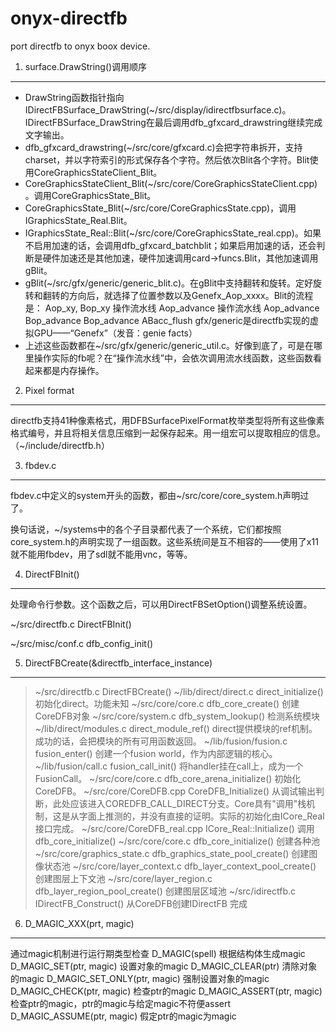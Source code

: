 onyx-directfb
=============

port directfb to onyx boox device.

1. surface.DrawString()调用顺序
--------------------------------
* DrawString函数指针指向IDirectFBSurface\_DrawString(~/src/display/idirectfbsurface.c)。IDirectFBSurface\_DrawString在最后调用dfb\_gfxcard\_drawstring继续完成文字输出。
* dfb\_gfxcard\_drawstring(~/src/core/gfxcard.c)会把字符串拆开，支持charset，并以字符索引的形式保存各个字符。然后依次Blit各个字符。Blit使用CoreGraphicsStateClient\_Blit。
* CoreGraphicsStateClient\_Blit(~/src/core/CoreGraphicsStateClient.cpp)。调用CoreGraphicsState\_Blit。
* CoreGraphicsState\_Blit(~/src/core/CoreGraphicsState.cpp)，调用IGraphicsState\_Real.Blit。
* IGraphicsState\_Real::Blit(~/src/core/CoreGraphicsState\_real.cpp)。如果不启用加速的话，会调用dfb\_gfxcard\_batchblit；如果启用加速的话，还会判断是硬件加速还是其他加速，硬件加速调用card\->funcs.Blit，其他加速调用gBlit。
* gBlit(~/src/gfx/generic/generic\_blit.c)。在gBlit中支持翻转和旋转。定好旋转和翻转的方向后，就选择了位置参数以及Genefx\_Aop\_xxxx。Blit的流程是：
    Aop\_xy, Bop\_xy
    操作流水线
    Aop\_advance
    操作流水线
    Aop\_advance
    Bop\_advance
    Bop\_advance
    ABacc\_flush
gfx/generic是directfb实现的虚拟GPU——“Genefx”（发音：genie facts）
* 上述这些函数都在~/src/gfx/generic/generic\_util.c。好像到底了，可是在哪里操作实际的fb呢？在“操作流水线”中，会依次调用流水线函数，这些函数看起来都是内存操作。

2. Pixel format
---------------
directfb支持41种像素格式，用DFBSurfacePixelFormat枚举类型将所有这些像素格式编号，并且将相关信息压缩到一起保存起来。用一组宏可以提取相应的信息。（~/include/directfb.h）

3. fbdev.c
----------
fbdev.c中定义的system开头的函数，都由~/src/core/core\_system.h声明过了。

换句话说，~/systems中的各个子目录都代表了一个系统，它们都按照core\_system.h的声明实现了一组函数。这些系统间是互不相容的——使用了x11就不能用fbdev，用了sdl就不能用vnc，等等。

4. DirectFBInit()
-----------------
处理命令行参数。这个函数之后，可以用DirectFBSetOption()调整系统设置。

~/src/directfb.c    DirectFBInit()

~/src/misc/conf.c   dfb\_config\_init()

5. DirectFBCreate(&directfb\_interface\_instance)
-------------------------------------------------
> ~/src/directfb.c                                DirectFBCreate()
>     ~/lib/direct/direct.c                       direct\_initialize()                初始化direct。功能未知
>     ~/src/core/core.c                           dfb\_core\_create()                 创建CoreDFB对象
>         ~/src/core/system.c                     dfb\_system\_lookup()               检测系统模块
>             ~/lib/direct/modules.c              direct_module_ref()                 direct提供模块的ref机制。成功的话，会把模块的所有可用函数返回。
>     ~/lib/fusion/fusion.c                       fusion\_enter()                     创建一个fusion world，作为内部逻辑的核心。
>     ~/lib/fusion/call.c                         fusion\_call\_init()                将handler挂在call上，成为一个FusionCall。
>     ~/src/core/core.c                           dfb_core_arena_initialize()         初始化CoreDFB。
>         ~/src/core/CoreDFB.cpp                  CoreDFB_Initialize()                从调试输出判断，此处应该进入COREDFB_CALL_DIRECT分支。Core具有"调用"栈机制，这是从字面上推测的，并没有直接的证明。实际的初始化由ICore_Real接口完成。
>             ~/src/core/CoreDFB_real.cpp         ICore_Real::Initialize()            调用dfb_core_initialize()
>                 ~/src/core/core.c               dfb\_core\_initialize()             创建各种池
>                     ~/src/core/graphics_state.c dfb_graphics_state_pool_create()    创建图像状态池
>                     ~/src/core/layer_context.c  dfb_layer_context_pool_create()     创建图层上下文池
>                     ~/src/core/layer_region.c   dfb_layer_region_pool_create()      创建图层区域池
>     ~/src/idirectfb.c                           IDirectFB_Construct()               从CoreDFB创建IDirectFB
>     完成
6. D\_MAGIC\_XXX(prt, magic)
-------------------------------
通过magic机制进行运行期类型检查
D\_MAGIC(spell)                     根据结构体生成magic
D\_MAGIC\_SET(ptr, magic)           设置对象的magic
D\_MAGIC\_CLEAR(ptr)                清除对象的magic
D\_MAGIC\_SET\_ONLY(ptr, magic)     强制设置对象的magic
D\_MAGIC\_CHECK(ptr, magic)         检查ptr的magic
D\_MAGIC\_ASSERT(ptr, magic)        检查ptr的magic，ptr的magic与给定magic不符便assert
D\_MAGIC\_ASSUME(ptr, magic)        假定ptr的magic为magic
